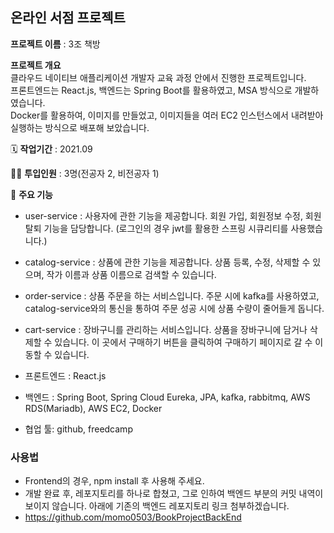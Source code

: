 ## 온라인 서점 프로젝트
**프로젝트 이름** : 3조 책방  

**프로젝트 개요**  
클라우드 네이티브 애플리케이션 개발자 교육 과정 안에서 진행한 프로젝트입니다.  
프론트엔드는 React.js, 백엔드는 Spring Boot를 활용하였고, MSA 방식으로 개발하였습니다.  
Docker를 활용하여, 이미지를 만들었고, 이미지들을 여러 EC2 인스턴스에서 내려받아 실행하는 방식으로 배포해 보았습니다.

🗓️ **작업기간** : 2021.09

👨‍💻 **투입인원** : 3명(전공자 2, 비전공자 1)

📒 **주요 기능** 

- user-service : 사용자에 관한 기능을 제공합니다. 회원 가입, 회원정보 수정, 회원 탈퇴 기능을 담당합니다. (로그인의 경우 jwt를 활용한 스프링 시큐리티를 사용했습니다.)
- catalog-service : 상품에 관한 기능을 제공합니다. 상품 등록, 수정, 삭제할 수 있으며, 작가 이름과 상품 이름으로 검색할 수 있습니다.
- order-service : 상품 주문을 하는 서비스입니다. 주문 시에 kafka를 사용하였고, catalog-service와의 통신을 통하여 주문 성공 시에 상품 수량이 줄어들게 돕니다.
- cart-service : 장바구니를 관리하는 서비스입니다. 상품을 장바구니에 담거나 삭제할 수 있습니다. 이 곳에서 구매하기 버튼을 클릭하여 구매하기 페이지로 갈 수 이동할 수 있습니다.

- 프론트엔드 : React.js   
- 백엔드 : Spring Boot, Spring Cloud Eureka, JPA, kafka, rabbitmq, AWS RDS(Mariadb), AWS EC2, Docker   
- 협업 툴: github, freedcamp


### 사용법
- Frontend의 경우, npm install 후 사용해 주세요.
- 개발 완료 후, 레포지토리를 하나로 합쳤고, 그로 인하여 백엔드 부분의 커밋 내역이 보이지 않습니다. 아래에 기존의 백엔드 레포지토리 링크 첨부하겠습니다.
- https://github.com/momo0503/BookProjectBackEnd


